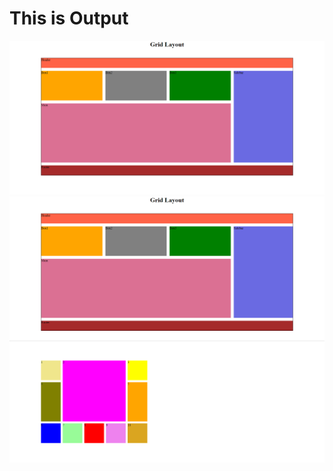 <h1>This is Output</h1>
<img src="Output/Op1.png" alt="output">
<img src="Output/Op2.png" alt="output">
